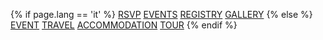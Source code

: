{% if page.lang == 'it' %}
<a href="/en/rsvp">RSVP</a>
<a href="/en/events">EVENTS</a>
<a href="/en/registry">REGISTRY</a>
<a href="/en/gallery">GALLERY</a>
{% else %}
<a id="nav_event" class="nav_link" href="#event">EVENT</a>
<a id="nav_travel" href="#travel">TRAVEL</a>
<a id="nav_accommodation" href="#accomodation">ACCOMMODATION</a>
<a id="nav_tour" href="#tour">TOUR</a>
{% endif %}
